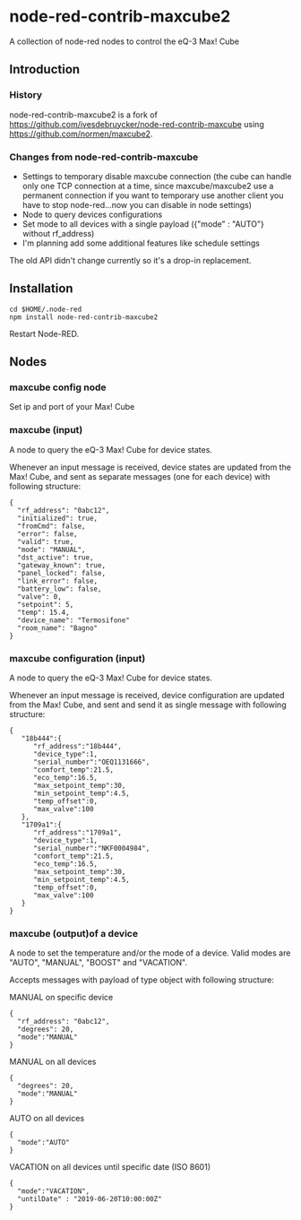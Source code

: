 # node-red-contrib-maxcube2
A collection of node-red nodes to control the eQ-3 Max! Cube

## Introduction
### History
node-red-contrib-maxcube2 is a fork of https://github.com/ivesdebruycker/node-red-contrib-maxcube using https://github.com/normen/maxcube2.

### Changes from node-red-contrib-maxcube
- Settings to temporary disable maxcube connection (the cube can handle only one TCP connection at a time, since maxcube/maxcube2 use a permanent connection if you want to temporary use another client you have to stop node-red...now you can disable in node settings)
- Node to query devices configurations
- Set mode to all devices with a single payload ({"mode" : "AUTO"} without rf_address)
- I'm planning add some additional features like schedule settings

The old API didn't change currently so it's a drop-in replacement.

## Installation
```
cd $HOME/.node-red
npm install node-red-contrib-maxcube2
```
Restart Node-RED.

## Nodes
### maxcube config node
Set ip and port of your Max! Cube

### maxcube (input)
A node to query the eQ-3 Max! Cube for device states.

Whenever an input message is received, device states are updated from the Max! Cube, and sent as separate messages (one for each device) with following structure:
```
{
  "rf_address": "0abc12",
  "initialized": true,
  "fromCmd": false,
  "error": false,
  "valid": true,
  "mode": "MANUAL",
  "dst_active": true,
  "gateway_known": true,
  "panel_locked": false,
  "link_error": false,
  "battery_low": false,
  "valve": 0,
  "setpoint": 5,
  "temp": 15.4,
  "device_name": "Termosifone"
  "room_name": "Bagno"
}
```

### maxcube configuration (input)
A node to query the eQ-3 Max! Cube for device states.

Whenever an input message is received, device configuration are updated from the Max! Cube, and sent  and send it as single message with following structure:
```
{
   "18b444":{
      "rf_address":"18b444",
      "device_type":1,
      "serial_number":"OEQ1131666",
      "comfort_temp":21.5,
      "eco_temp":16.5,
      "max_setpoint_temp":30,
      "min_setpoint_temp":4.5,
      "temp_offset":0,
      "max_valve":100
   },
   "1709a1":{
      "rf_address":"1709a1",
      "device_type":1,
      "serial_number":"NKF0004984",
      "comfort_temp":21.5,
      "eco_temp":16.5,
      "max_setpoint_temp":30,
      "min_setpoint_temp":4.5,
      "temp_offset":0,
      "max_valve":100
   }
}
```


### maxcube (output)of a device
A node to set the temperature and/or the mode of a device.
Valid modes are "AUTO", "MANUAL", "BOOST" and "VACATION".

Accepts messages with payload of type object with following structure:

MANUAL on specific device
```
{
  "rf_address": "0abc12",
  "degrees": 20,
  "mode":"MANUAL"
}
```
MANUAL on all devices
```
{
  "degrees": 20,
  "mode":"MANUAL"
}
```
AUTO on all devices
```
{
  "mode":"AUTO"
}
```
VACATION on all devices until specific date (ISO 8601)
```
{
  "mode":"VACATION",
  "untilDate" : "2019-06-20T10:00:00Z"
}
```
